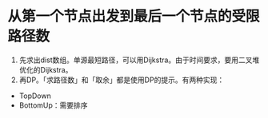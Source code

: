 # 从第一个节点出发到最后一个节点的受限路径数

1. 先求出dist数组。单源最短路径，可以用Dijkstra。由于时间要求，要用二叉堆优化的Dijkstra。
2. 再DP。「求路径数」和「取余」都是使用DP的提示。有两种实现：
  - TopDown
  - BottomUp：需要排序
